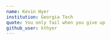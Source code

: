 ```yaml
---
name: Kevin Hyer
institution: Georgia Tech
quote: You only fail when you give up
github_user: kthyer
---
```

